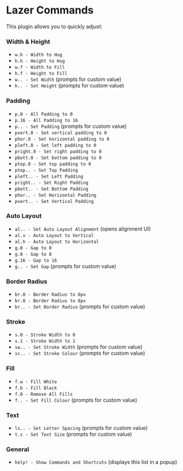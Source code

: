 # Lazer Commands

This plugin allows you to quickly adjust:

### Width & Height
*   `w.h - Width to Hug`
*   `h.h - Height to Hug`
*   `w.f - Width to Fill`
*   `h.f - Height to Fill`
*   `w.. - Set Width`  (prompts for custom value)
*   `h.. - Set Height` (prompts for custom value)

### Padding
*   `p.0 - All Padding to 0`
*   `p.16 - All Padding to 16`
*   `p.. - Set Padding` (prompts for custom value)
*   `pvert.0 - Set vertical padding to 0`
*   `phor.0 - Set horizontal padding to 0`
*   `pleft.0 - Set left padding to 0`
*   `pright.0 - Set right padding to 0`
*   `pbott.0 - Set bottom padding to 0`
*   `ptop.0 - Set top padding to 0`
*   `ptop.. - Set Top Padding`
*   `pleft.. - Set Left Padding`
*   `pright.. - Set Right Padding`
*   `pbott.. - Set Bottom Padding`
*   `phor.. - Set Horizontal Padding`
*   `pvert.. - Set Vertical Padding`

### Auto Layout
*   `al.. - Set Auto Layout Alignment` (opens alignment UI)
*   `al.v - Auto Layout to Vertical`
*   `al.h - Auto Layout to Horizontal`
*   `g.0 - Gap to 0`
*   `g.8 - Gap to 8`
*   `g.16 - Gap to 16`
*   `g.. - Set Gap` (prompts for custom value)

### Border Radius
*   `br.0 - Border Radius to 0px`
*   `br.8 - Border Radius to 8px`
*   `br.. - Set Border Radius` (prompts for custom value)

### Stroke
*   `s.0 - Stroke Width to 0`
*   `s.1 - Stroke Width to 1`
*   `sw.. - Set Stroke Width` (prompts for custom value)
*   `sc.. - Set Stroke Colour` (prompts for custom value)

### Fill
*   `f.w - Fill White`
*   `f.b - Fill Black`
*   `f.0 - Remove All Fills`
*   `f.. - Set Fill Colour` (prompts for custom value)

### Text
*   `ls.. - Set Letter Spacing` (prompts for custom value)
*   `t.s - Set Text Size` (prompts for custom value)

### General
*   `help! - Show Commands and Shortcuts` (displays this list in a popup)
